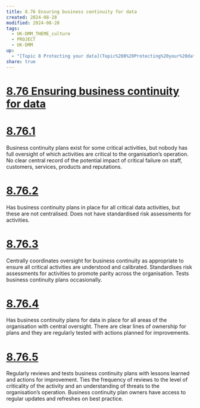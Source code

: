 ```yaml
---
title: 8.76 Ensuring business continuity for data
created: 2024-08-28
modified: 2024-08-28
tags:
  - UK-DMM_THEME_culture
  - PROJECT
  - UK-DMM
up:
  - "[Topic 8 Protecting your data](Topic%208%20Protecting%20your%20data.md)"
share: true
---
```

# [8.76 Ensuring business continuity for data](8.76%20Ensuring%20business%20continuity%20for%20data.md)
# [8.76.1](8.76.1.md)

Business continuity plans exist for some critical activities, but nobody has full oversight of which activities are critical to the organisation’s operation. No clear central record of the potential impact of critical failure on staff, customers, services, products and reputations.

# [8.76.2](8.76.2.md)

Has business continuity plans in place for all critical data activities, but these are not centralised. Does not have standardised risk assessments for activities.

# [8.76.3](8.76.3.md)

Centrally coordinates oversight for business continuity as appropriate to ensure all critical activities are understood and calibrated. Standardises risk assessments for activities to promote parity across the organisation. Tests business continuity plans occasionally.

# [8.76.4](8.76.4.md)

Has business continuity plans for data in place for all areas of the organisation with central oversight. There are clear lines of ownership for plans and they are regularly tested with actions planned for improvements.

# [8.76.5](8.76.5.md)

Regularly reviews and tests business continuity plans with lessons learned and actions for improvement. Ties the frequency of reviews to the level of criticality of the activity and an understanding of threats to the organisation’s operation. Business continuity plan owners have access to regular updates and refreshes on best practice.
